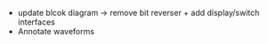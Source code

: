   - update blcok diagram ->  remove bit reverser + add display/switch interfaces
  - Annotate waveforms